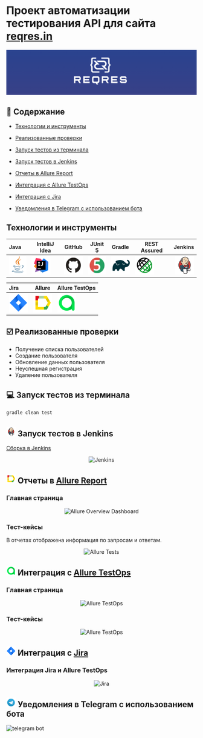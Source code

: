 
<h1 >Проект автоматизации тестирования API для сайта <a href="https://reqres.in/ ">reqres.in</a></h1>

![reqres_logo.png](media/logo/reqres_logo.png)

## :bookmark_tabs: Содержание

* <a href="#tools">Технологии и инструменты</a>

* <a href="#cases">Реализованные проверки</a>

* <a href="#console">Запуск тестов из терминала</a>

* <a href="#jenkins">Запуск тестов в Jenkins</a>

* <a href="#allure">Отчеты в Allure Report</a>

* <a href="#allure-testops">Интеграция с Allure TestOps</a>

* <a href="#jira">Интеграция с Jira</a>

* <a href="#telegram">Уведомления в Telegram с использованием бота</a>

<a id="tools"></a>
## Технологии и инструменты

| Java                                                                                                    | IntelliJ Idea                                                                                                                | GitHub                                                                                                    | JUnit 5                                                                                                          | Gradle                                                                                                    | REST Assured                                                                                                           |                                                                                                         Jenkins |
|:--------------------------------------------------------------------------------------------------------|------------------------------------------------------------------------------------------------------------------------------|-----------------------------------------------------------------------------------------------------------|------------------------------------------------------------------------------------------------------------------|-----------------------------------------------------------------------------------------------------------|-----------------------------------------------------------------------------------------------------------------|----------------------------------------------------------------------------------------------------------------:|
| <a href="https://www.java.com/"><img src="media/logo/Java.svg" width="50" height="50"  alt="Java"/></a> | <a id ="tech" href="https://www.jetbrains.com/idea/"><img src="media/logo/Intelij_IDEA.svg" width="50" height="50"  alt="IDEA"/></a> | <a href="https://github.com/"><img src="media/logo/GitHub.svg" width="50" height="50"  alt="Github"/></a> | <a href="https://junit.org/junit5/"><img src="media/logo/JUnit5.svg" width="50" height="50"  alt="JUnit 5"/></a> | <a href="https://gradle.org/"><img src="media/logo/Gradle.svg" width="50" height="50"  alt="Gradle"/></a> | <a href="https://rest-assured.io/"><img src="media/logo/RestAssured.svg" width="50" height="50"  alt="RestAssured"/></a> | <a href="https://www.jenkins.io/"><img src="media/logo/Jenkins.svg" width="50" height="50"  alt="Jenkins"/></a> |


| Jira                                                                                                                         | Allure                                                                                                                    | Allure TestOps                                                                                                      |
|:-----------------------------------------------------------------------------------------------------------------------------|---------------------------------------------------------------------------------------------------------------------------|---------------------------------------------------------------------------------------------------------------------|
| <a href="https://www.atlassian.com/ru/software/jira"><img src="media/logo/Jira.svg" width="50" height="50"  alt="Jira"/></a> | <a href="https://github.com/allure-framework"><img src="media/logo/Allure_Report.svg" width="50" height="50"  alt="Allure"/></a> | <a href="https://qameta.io/"><img src="media/logo/Allure_TO.svg" width="50" height="50"  alt="Allure TestOps"/></a> |

<a id="cases"></a>
## :ballot_box_with_check: Реализованные проверки

-  Получение списка пользователей
-  Создание пользователя
-  Обновление данных пользователя
-  Неуспешная регистрация
-  Удаление пользователя

<a id="console"></a>
## :computer: Запуск тестов из терминала

```bash
gradle clean test
```

<a id="jenkins"></a>
## <img src="media/logo/Jenkins.svg" width="25" height="25"/></a> Запуск тестов в Jenkins

<a target="_blank" href="https://jenkins.autotests.cloud/job/Students/job/18-ghostovu-reqres-api-tests ">Сборка в Jenkins</a>
<p align="center">

<p align="center">
<a><img title="Jenkins Job" src="media/screenshots/jenkinsMain.jpg" alt="Jenkins"/></a>
</p>

<a id="allure"></a>
## <img src="media/logo/Allure_Report.svg" width="25" height="25"/></a> Отчеты в [Allure Report](https://jenkins.autotests.cloud/job/Students/job/18-ghostovu-reqres-api-tests/5/allure/)

### Главная страница

<p align="center">
<img title="Allure Overview Dashboard" src="media/screenshots/allureReportMain.jpg">
</p>

### Тест-кейсы

В отчетах отображена информация по запросам и ответам.

<p align="center">
<img title="Allure Tests" src="media/screenshots/allureReportSuites.jpg">
</p>

<a id="allure-testops"></a>
## <img src="media/logo/Allure_TO.svg" width="25" height="25"/></a> Интеграция с [Allure TestOps](https://allure.autotests.cloud/project/3350/dashboards)


### Главная страница

<p align="center">
<img title="Allure TestOps" src="media/screenshots/testOpsDashboard.jpg">
</p>


### Тест-кейсы

<p align="center">
<img title="Allure TestOps" src="media/screenshots/testOpsTestCases.jpg">
</p>


<a id="jira"></a>
## <img src="media/logo/Jira.svg" width="25" height="25"/></a> Интеграция с [Jira](https://jira.autotests.cloud/browse/HOMEWORK-746)

### Интеграция Jira и Allure TestOps
<p align="center">
<img title="Jira" src="media/screenshots/jiraIntegration.jpg">
</p>


<a id="telegram"></a>
## <img src="media/logo/Telegram.svg" width="25" height="25"/></a> Уведомления в Telegram с использованием бота

<p >
<img title="telegram bot" src="media/screenshots/telegramIntegration.jpg">
</p>